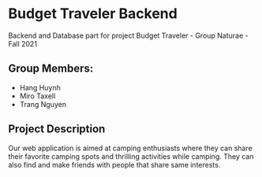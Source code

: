 # Budget Traveler Backend

Backend and Database part for project Budget Traveler - Group Naturae - Fall 2021 

## Group Members:

* Hang Huynh 
* Miro Taxell 
* Trang Nguyen

## Project Description

Our web application is aimed at camping enthusiasts where they can share their favorite camping spots and thrilling activities while camping. They can also find and make friends with people that share same interests. 


